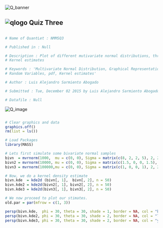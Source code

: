 ![Q_banner](https://github.com/QuantLet/Styleguide-and-Validation-procedure/blob/master/pictures/banner.png)

## ![qlogo](https://github.com/QuantLet/Styleguide-and-Validation-procedure/blob/master/pictures/qloqo.png) **Quiz Three**

```yaml

# Name of QuantLet : NMMSQ3

# Published in : Null

# Description : Plot of different mutivariate normal distributions, through
# Kernel estimates

# Keywords : 'Multivariate Normal Distribution, Graphical Representation,
# Random Variables, pdf, Kernel estimates'

# Author : Luis Alejandro Sarmiento Abogado

# Submitted : Tue, December 02 2015 by Luis Alejandro Sarmiento Abogado

# Datafile : Null

```
![Q_image](https://cloud.githubusercontent.com/assets/15620386/11501138/45f8acb8-9832-11e5-8a5a-30d45bb87c41.png)

```r

# Clear graphics and data
graphics.off()
rm(list = ls())

# Load Packages
library(MASS)

# Lets first simulate some bivariate normal samples
bivn  = mvrnorm(1000,  mu = c(0, 0), Sigma = matrix(c(8, 2, 2, 5), 2, 2))
bivn2 = mvrnorm(10000, mu = c(0, 0), Sigma = matrix(c(1.5, 0, 0, 1.5), 2, 2))
bivn3 = mvrnorm(100000,mu = c(0, 0), Sigma = matrix(c(1, 0, 0, 1), 2, 2))

# Now, we do a kernel density estimate
bivn.kde  = kde2d (bivn[, 1],  bivn[, 2], n = 50)
bivn.kde2 = kde2d(bivn2[, 1], bivn2[, 2], n = 50)
bivn.kde3 = kde2d(bivn3[, 1], bivn3[, 2], n = 50)

# We now proceed to plot our stimates.
old.par = par(mfrow = c(1, 3))

persp(bivn.kde,  phi = 30, theta = 30, shade = 1, border = NA, col = "beige", scale = TRUE, expand = .6)
persp(bivn.kde2, phi = 30, theta = 30, shade = 2, border = NA, col = "lightblue", expand = 0.6)
persp(bivn.kde3, phi = 30, theta = 30, shade = 2, border = NA, col = "yellow", expand = 0.6)

```
